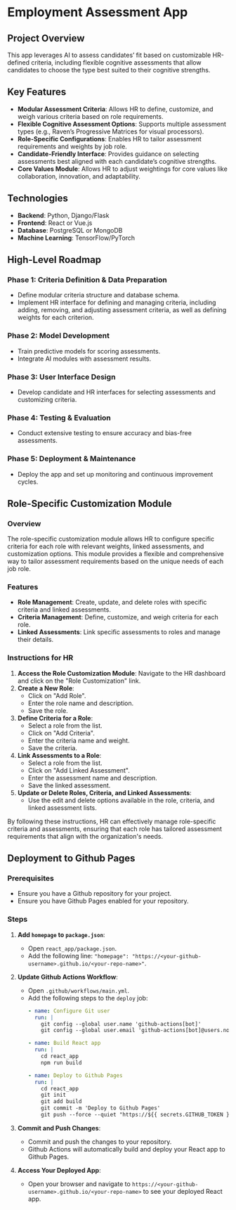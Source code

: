 # Employment Assessment App

## Project Overview
This app leverages AI to assess candidates’ fit based on customizable HR-defined criteria, including flexible cognitive assessments that allow candidates to choose the type best suited to their cognitive strengths.

## Key Features
- **Modular Assessment Criteria**: Allows HR to define, customize, and weigh various criteria based on role requirements.
- **Flexible Cognitive Assessment Options**: Supports multiple assessment types (e.g., Raven’s Progressive Matrices for visual processors).
- **Role-Specific Configurations**: Enables HR to tailor assessment requirements and weights by job role.
- **Candidate-Friendly Interface**: Provides guidance on selecting assessments best aligned with each candidate’s cognitive strengths.
- **Core Values Module**: Allows HR to adjust weightings for core values like collaboration, innovation, and adaptability.

## Technologies
- **Backend**: Python, Django/Flask
- **Frontend**: React or Vue.js
- **Database**: PostgreSQL or MongoDB
- **Machine Learning**: TensorFlow/PyTorch

## High-Level Roadmap
### Phase 1: Criteria Definition & Data Preparation
- Define modular criteria structure and database schema.
- Implement HR interface for defining and managing criteria, including adding, removing, and adjusting assessment criteria, as well as defining weights for each criterion.

### Phase 2: Model Development
- Train predictive models for scoring assessments.
- Integrate AI modules with assessment results.

### Phase 3: User Interface Design
- Develop candidate and HR interfaces for selecting assessments and customizing criteria.

### Phase 4: Testing & Evaluation
- Conduct extensive testing to ensure accuracy and bias-free assessments.

### Phase 5: Deployment & Maintenance
- Deploy the app and set up monitoring and continuous improvement cycles.

## Role-Specific Customization Module

### Overview
The role-specific customization module allows HR to configure specific criteria for each role with relevant weights, linked assessments, and customization options. This module provides a flexible and comprehensive way to tailor assessment requirements based on the unique needs of each job role.

### Features
- **Role Management**: Create, update, and delete roles with specific criteria and linked assessments.
- **Criteria Management**: Define, customize, and weigh criteria for each role.
- **Linked Assessments**: Link specific assessments to roles and manage their details.

### Instructions for HR
1. **Access the Role Customization Module**: Navigate to the HR dashboard and click on the "Role Customization" link.
2. **Create a New Role**:
   - Click on "Add Role".
   - Enter the role name and description.
   - Save the role.
3. **Define Criteria for a Role**:
   - Select a role from the list.
   - Click on "Add Criteria".
   - Enter the criteria name and weight.
   - Save the criteria.
4. **Link Assessments to a Role**:
   - Select a role from the list.
   - Click on "Add Linked Assessment".
   - Enter the assessment name and description.
   - Save the linked assessment.
5. **Update or Delete Roles, Criteria, and Linked Assessments**:
   - Use the edit and delete options available in the role, criteria, and linked assessment lists.

By following these instructions, HR can effectively manage role-specific criteria and assessments, ensuring that each role has tailored assessment requirements that align with the organization's needs.

## Deployment to Github Pages

### Prerequisites
- Ensure you have a Github repository for your project.
- Ensure you have Github Pages enabled for your repository.

### Steps
1. **Add `homepage` to `package.json`**:
   - Open `react_app/package.json`.
   - Add the following line: `"homepage": "https://<your-github-username>.github.io/<your-repo-name>"`.

2. **Update Github Actions Workflow**:
   - Open `.github/workflows/main.yml`.
   - Add the following steps to the `deploy` job:
     ```yaml
     - name: Configure Git user
       run: |
         git config --global user.name 'github-actions[bot]'
         git config --global user.email 'github-actions[bot]@users.noreply.github.com'

     - name: Build React app
       run: |
         cd react_app
         npm run build

     - name: Deploy to Github Pages
       run: |
         cd react_app
         git init
         git add build
         git commit -m 'Deploy to Github Pages'
         git push --force --quiet "https://${{ secrets.GITHUB_TOKEN }}@github.com/<your-github-username>/<your-repo-name>.git" master:gh-pages
     ```

3. **Commit and Push Changes**:
   - Commit and push the changes to your repository.
   - Github Actions will automatically build and deploy your React app to Github Pages.

4. **Access Your Deployed App**:
   - Open your browser and navigate to `https://<your-github-username>.github.io/<your-repo-name>` to see your deployed React app.

